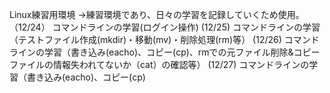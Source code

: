 Linux練習用環境
→練習環境であり、日々の学習を記録していくため使用。
（12/24）
コマンドラインの学習(ログイン操作)
 (12/25)
コマンドラインの学習（テストファイル作成(mkdir)・移動(mv)・削除処理(rm)等）
 (12/26)
コマンドラインの学習（書き込み(eacho)、コピー(cp)、rmでの元ファイル削除&コピーファイルの情報失われてないか（cat）の確認等）
 (12/27)
コマンドラインの学習（書き込み(eacho)、コピー(cp)